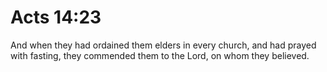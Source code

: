 # Acts 14:23

And when they had ordained them elders in every church, and had prayed with fasting, they commended them to the Lord, on whom they believed.